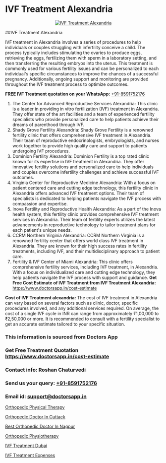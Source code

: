 # IVF Treatment Alexandria

<p align="center">
  <a href="https://doctorsapp.in/treatment/ivf-treatment">
    <img src="https://doctorsapp.co.in/uploads/treatment_image/ICSI.jpg" alt="IVF Treatment Alexandria">
  </a>
</p>
##IVF Treatment Alexandria

IVF treatment in Alexandria involves a series of procedures to help individuals or couples struggling with infertility conceive a child. The process typically includes stimulating the ovaries to produce eggs, retrieving the eggs, fertilizing them with sperm in a laboratory setting, and then transferring the resulting embryos into the uterus. This treatment is commonly used for various fertility issues and can be personalized to each individual's specific circumstances to improve the chances of a successful pregnancy. Additionally, ongoing support and monitoring are provided throughout the IVF treatment process to optimize outcomes.

**FREE IVF Treatment quotation on your WhatsApp:**  [+91-8591752176](https://api.whatsapp.com/send?phone=8591752176)

1) The Center for Advanced Reproductive Services   Alexandria: This clinic is a leader in providing in vitro fertilization (IVF) treatment in Alexandria. They offer state of the art facilities and a team of experienced fertility specialists who provide personalized care to help patients achieve their dreams of parenthood through IVF.
2) Shady Grove Fertility   Alexandria: Shady Grove Fertility is a renowned fertility clinic that offers comprehensive IVF treatment in Alexandria. Their team of reproductive endocrinologists, embryologists, and nurses work together to provide high quality care and support to patients undergoing IVF procedures.
3) Dominion Fertility   Alexandria: Dominion Fertility is a top rated clinic known for its expertise in IVF treatment in Alexandria. They offer innovative fertility solutions and personalized care to help individuals and couples overcome infertility challenges and achieve successful IVF outcomes.
4) Virginia Center for Reproductive Medicine   Alexandria: With a focus on patient centered care and cutting edge technology, this fertility clinic in Alexandria offers advanced IVF treatment options. Their team of specialists is dedicated to helping patients navigate the IVF process with compassion and expertise.
5) Inova Fertility and Reproductive Health   Alexandria: As a part of the Inova health system, this fertility clinic provides comprehensive IVF treatment services in Alexandria. Their team of fertility experts utilizes the latest advancements in reproductive technology to tailor treatment plans for each patient's unique needs.
6) CCRM Northern Virginia   Alexandria: CCRM Northern Virginia is a renowned fertility center that offers world class IVF treatment in Alexandria. They are known for their high success rates in fertility treatments, including IVF, and their multidisciplinary approach to patient care.
7) Fertility & IVF Center of Miami   Alexandria: This clinic offers comprehensive fertility services, including IVF treatment, in Alexandria. With a focus on individualized care and cutting edge technology, they help patients navigate the IVF process with support and guidance.
**Get Free Cost Estimate of IVF Treatment from IVF Treatment Alexandria:** https://www.doctorsapp.in/cost-estimate

**Cost of IVF Treatment alexandria:**
The cost of IVF treatment in Alexandria can vary based on several factors such as clinic, doctor, specific procedures involved, and any additional services required. On average, the cost of a single IVF cycle in INR can range from approximately ₹1,00,000 to ₹2,50,000 or more. It is recommended to consult with a fertility specialist to get an accurate estimate tailored to your specific situation.

### This information is sourced from Doctors App 
### Get Free Treatment Quotation https://www.doctorsapp.in/cost-estimate
### Contact info: Roshan Chaturvedi 
### Send us your query: [+91-8591752176](https://api.whatsapp.com/send?phone=8591752176) 
### Email id: support@doctorsapp.in

[Orthopedic Physical Therapy](https://www.linkedin.com/pulse/orthopedic-physical-therapy-doctorsappin-yu0sc?trackingId=8l56wE%2FUQkPdoAsoO%2BfgSA%3D%3D&lipi=urn%3Ali%3Apage%3Ad_flagship3_company_admin%3BcTUR6naWQkWjeA%2BR15noZQ%3D%3D)

[Orthopedic Doctor In Cuttack](https://www.linkedin.com/pulse/orthopedic-doctor-cuttack-doctorsappin-k1elc?trackingId=HUeG%2BjCTYrt4W0%2BbJPMQtw%3D%3D&lipi=urn%3Ali%3Apage%3Ad_flagship3_company_admin%3BcTUR6naWQkWjeA%2BR15noZQ%3D%3D)

[Best Orthopedic Doctor In Nagpur](https://medium.com/@vimalrana22/best-orthopedic-doctor-in-nagpur-828a7e80d2f9)

[Orthopedic Physiotherapy](https://medium.com/@vimalrana22/orthopedic-physiotherapy-591046fcb03b)

[IVF Treatment Dubai](https://doctors-apps.github.io/doctorsapp/ivf-treatment-dubai)

[IVF Treatment Expenses](https://doctors-apps.github.io/doctorsapp/ivf-treatment-expenses)

